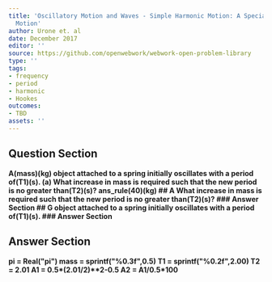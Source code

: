 ```yaml
---
title: 'Oscillatory Motion and Waves - Simple Harmonic Motion: A Special Periodic
  Motion'
author: Urone et. al
date: December 2017
editor: ''
source: https://github.com/openwebwork/webwork-open-problem-library
type: ''
tags:
- frequency
- period
- harmonic
- Hookes
outcomes:
- TBD
assets: ''
---
```


## Question Section 

<b>
A(mass)(kg) object attached to a spring initially oscillates with a period of(T1)(s).
(a) What increase in mass is required such that the new period is no greater than(T2)(s)?
ans_rule(40)(kg)
## A
What increase in mass is required such that the new period is no greater than(T2)(s)?
### Answer Section
## G
object attached to a spring initially oscillates with a period of(T1)(s).
### Answer Section


## Answer Section

pi = Real("pi")
mass = sprintf("%0.3f",0.5)
T1 = sprintf("%0.2f",2.00)
T2 = 2.01
A1 = 0.5*(2.01/2)**2-0.5
A2 = A1/0.5*100